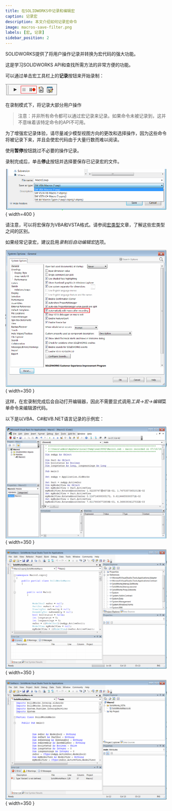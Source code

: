 ```yaml
---
title: 在SOLIDWORKS中记录和编辑宏
caption: 记录宏
description: 本文介绍如何记录宏命令
image: macros-save-filter.png
labels: [宏, 记录]
sidebar_position: 2
---
```

SOLIDWORKS提供了将用户操作记录并转换为宏代码的强大功能。

这是学习SOLIDWORKS API和查找所需方法的非常方便的功能。

可以通过单击宏工具栏上的**记录**按钮来开始录制：

![宏工具栏中的宏记录命令](macro-toolbar.png)

在录制模式下，将记录大部分用户操作

> 注意：并非所有命令都可以通过宏记录来记录。如果命令未被记录到，这并不意味着该特定命令的API不可用。

为了增强宏记录体验，请尽量减少模型视图方向的更改和选择操作，因为这些命令将被记录下来，并且会使宏代码由于大量行数而难以阅读。

使用**暂停**按钮跳过不必要的操作记录。

录制完成后，单击**停止**按钮并选择要保存已记录宏的文件。

![保存已记录宏](macros-save-filter.png){ width=400 }

请注意，可以将宏保存为VBA和VSTA格式。请参阅[宏类型](/docs/codestack/solidworks-api/getting-started/macros/types)文章，了解这些宏类型之间的区别。

如果经常记录宏，建议启用*录制后自动编辑宏*选项。

![自动编辑宏录制后选项](option-edit-macro-after-recording.png){ width=350 }

这样，在宏录制完成后会自动打开编辑器，因此不需要显式调用*工具->宏->编辑*菜单命令来编辑源代码。

以下是以VBA、C#和VB.NET语言记录的示例宏：

![以VBA记录的宏示例](sample-vba-recorded-macro.png){ width=350 }

![以C# VSTA记录的宏示例](sample-vsta-csharp-recorded-macro.png){ width=350 }

![以VB.NET VSTA记录的宏示例](sample-vsta-vb.net-recorded-macro.png){ width=350 }